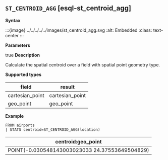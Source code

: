 ## `ST_CENTROID_AGG` [esql-st_centroid_agg]

**Syntax**

:::{image} ../../../../../images/st_centroid_agg.svg
:alt: Embedded
:class: text-center
:::

**Parameters**

true
**Description**

Calculate the spatial centroid over a field with spatial point geometry type.

**Supported types**

| field | result |
| --- | --- |
| cartesian_point | cartesian_point |
| geo_point | geo_point |

**Example**

```esql
FROM airports
| STATS centroid=ST_CENTROID_AGG(location)
```

| centroid:geo_point |
| --- |
| POINT(-0.030548143003023033 24.37553649504829) |


